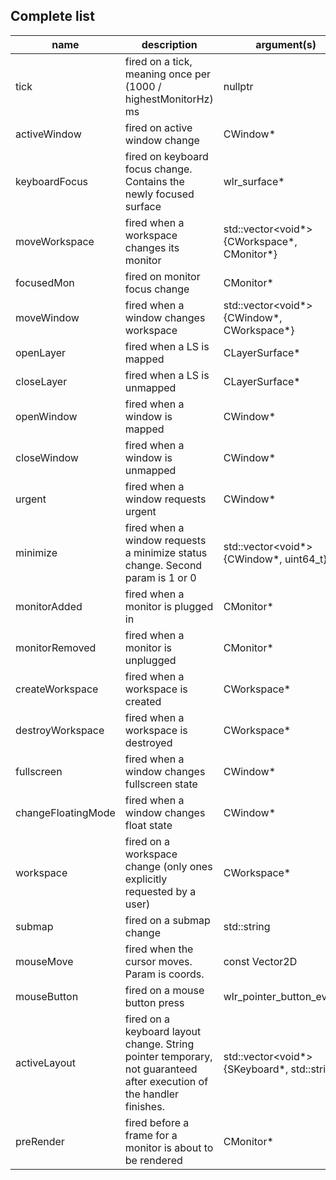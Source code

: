 
## Complete list

| name | description | argument(s) |
| --- | --- | --- |
| tick | fired on a tick, meaning once per (1000 / highestMonitorHz) ms | nullptr |
| activeWindow | fired on active window change | CWindow* |
| keyboardFocus | fired on keyboard focus change. Contains the newly focused surface | wlr_surface* |
| moveWorkspace | fired when a workspace changes its monitor | std::vector<void*>{CWorkspace*, CMonitor*} |
| focusedMon | fired on monitor focus change | CMonitor* |
| moveWindow | fired when a window changes workspace | std::vector<void*>{CWindow*, CWorkspace*} |
| openLayer | fired when a LS is mapped | CLayerSurface* |
| closeLayer | fired when a LS is unmapped | CLayerSurface* |
| openWindow | fired when a window is mapped | CWindow* |
| closeWindow | fired when a window is unmapped | CWindow* |
| urgent | fired when a window requests urgent | CWindow* |
| minimize | fired when a window requests a minimize status change. Second param is 1 or 0 | std::vector<void*>{CWindow*, uint64_t} |
| monitorAdded | fired when a monitor is plugged in | CMonitor* |
| monitorRemoved | fired when a monitor is unplugged | CMonitor* |
| createWorkspace | fired when a workspace is created | CWorkspace* |
| destroyWorkspace | fired when a workspace is destroyed | CWorkspace* |
| fullscreen | fired when a window changes fullscreen state | CWindow* |
| changeFloatingMode | fired when a window changes float state | CWindow* |
| workspace | fired on a workspace change (only ones explicitly requested by a user) | CWorkspace* |
| submap | fired on a submap change | std::string |
| mouseMove | fired when the cursor moves. Param is coords. | const Vector2D |
| mouseButton | fired on a mouse button press | wlr_pointer_button_event* |
| activeLayout | fired on a keyboard layout change. String pointer temporary, not guaranteed after execution of the handler finishes. | std::vector<void*>{SKeyboard*, std::string*} |
| preRender | fired before a frame for a monitor is about to be rendered | CMonitor* |
